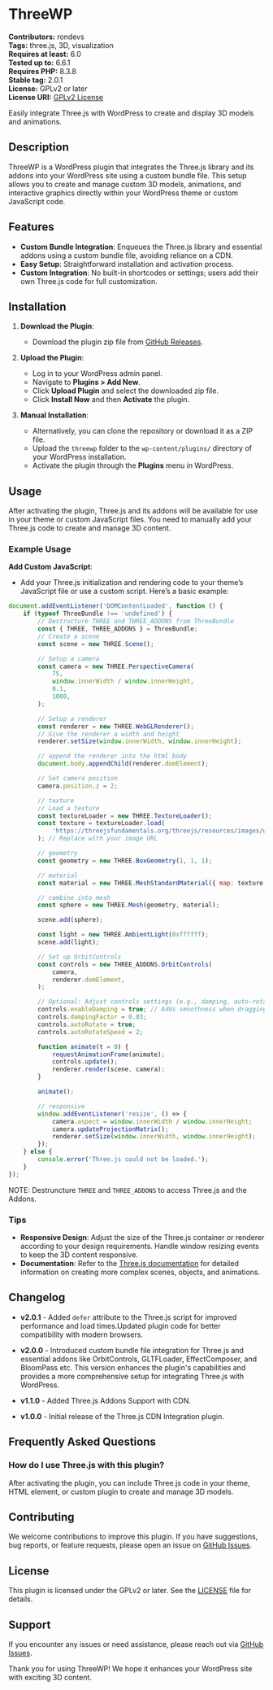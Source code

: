 # ThreeWP

**Contributors:** rondevs  
**Tags:** three.js, 3D, visualization  
**Requires at least:** 6.0  
**Tested up to:** 6.6.1  
**Requires PHP:** 8.3.8  
**Stable tag:** 2.0.1  
**License:** GPLv2 or later  
**License URI:** [GPLv2 License](http://www.gnu.org/licenses/gpl-2.0.html)

Easily integrate Three.js with WordPress to create and display 3D models and animations.

## Description

ThreeWP is a WordPress plugin that integrates the Three.js library and its addons into your WordPress site using a custom bundle file. This setup allows you to create and manage custom 3D models, animations, and interactive graphics directly within your WordPress theme or custom JavaScript code.

## Features

-   **Custom Bundle Integration**: Enqueues the Three.js library and essential addons using a custom bundle file, avoiding reliance on a CDN.
-   **Easy Setup**: Straightforward installation and activation process.
-   **Custom Integration**: No built-in shortcodes or settings; users add their own Three.js code for full customization.

## Installation

1. **Download the Plugin**:

    - Download the plugin zip file from [GitHub Releases](https://github.com/rondevs/threewp/releases).

2. **Upload the Plugin**:

    - Log in to your WordPress admin panel.
    - Navigate to **Plugins > Add New**.
    - Click **Upload Plugin** and select the downloaded zip file.
    - Click **Install Now** and then **Activate** the plugin.

3. **Manual Installation**:
    - Alternatively, you can clone the repository or download it as a ZIP file.
    - Upload the `threewp` folder to the `wp-content/plugins/` directory of your WordPress installation.
    - Activate the plugin through the **Plugins** menu in WordPress.

## Usage

After activating the plugin, Three.js and its addons will be available for use in your theme or custom JavaScript files. You need to manually add your Three.js code to create and manage 3D content.

### Example Usage

**Add Custom JavaScript**:

-   Add your Three.js initialization and rendering code to your theme’s JavaScript file or use a custom script. Here’s a basic example:

```javascript
document.addEventListener('DOMContentLoaded', function () {
	if (typeof ThreeBundle !== 'undefined') {
		// Destructure THREE and THREE_ADDONS from ThreeBundle
		const { THREE, THREE_ADDONS } = ThreeBundle;
		// Create a scene
		const scene = new THREE.Scene();

		// Setup a camera
		const camera = new THREE.PerspectiveCamera(
			75,
			window.innerWidth / window.innerHeight,
			0.1,
			1000,
		);

		// Setup a renderer
		const renderer = new THREE.WebGLRenderer();
		// Give the renderer a width and height
		renderer.setSize(window.innerWidth, window.innerHeight);

		// append the renderer into the html body
		document.body.appendChild(renderer.domElement);

		// Set camera position
		camera.position.z = 2;

		// texture
		// Load a texture
		const textureLoader = new THREE.TextureLoader();
		const texture = textureLoader.load(
			'https://threejsfundamentals.org/threejs/resources/images/wall.jpg',
		); // Replace with your image URL

		// geometry
		const geometry = new THREE.BoxGeometry(1, 1, 1);

		// material
		const material = new THREE.MeshStandardMaterial({ map: texture });

		// combine into mesh
		const sphere = new THREE.Mesh(geometry, material);

		scene.add(sphere);

		const light = new THREE.AmbientLight(0xffffff);
		scene.add(light);

		// Set up OrbitControls
		const controls = new THREE_ADDONS.OrbitControls(
			camera,
			renderer.domElement,
		);

		// Optional: Adjust controls settings (e.g., damping, auto-rotation)
		controls.enableDamping = true; // Adds smoothness when dragging
		controls.dampingFactor = 0.03;
		controls.autoRotate = true;
		controls.autoRotateSpeed = 2;

		function animate(t = 0) {
			requestAnimationFrame(animate);
			controls.update();
			renderer.render(scene, camera);
		}

		animate();

		// responsive
		window.addEventListener('resize', () => {
			camera.aspect = window.innerWidth / window.innerHeight;
			camera.updateProjectionMatrix();
			renderer.setSize(window.innerWidth, window.innerHeight);
		});
	} else {
		console.error('Three.js could not be loaded.');
	}
});
```

NOTE: Destruncture `THREE` and `THREE_ADDONS` to access Three.js and the Addons.

### Tips

-   **Responsive Design**: Adjust the size of the Three.js container or renderer according to your design requirements. Handle window resizing events to keep the 3D content responsive.
-   **Documentation**: Refer to the [Three.js documentation](https://threejs.org/docs/) for detailed information on creating more complex scenes, objects, and animations.

## Changelog

-   **v2.0.1** - Added `defer` attribute to the Three.js script for improved performance and load times.Updated plugin code for better compatibility with modern browsers.

-   **v2.0.0** - Introduced custom bundle file integration for Three.js and essential addons like OrbitControls, GLTFLoader, EffectComposer, and BloomPass etc. This version enhances the plugin's capabilities and provides a more comprehensive setup for integrating Three.js with WordPress.

-   **v1.1.0** - Added Three.js Addons Support with CDN.

-   **v1.0.0** - Initial release of the Three.js CDN Integration plugin.

## Frequently Asked Questions

### How do I use Three.js with this plugin?

After activating the plugin, you can include Three.js code in your theme, HTML element, or custom plugin to create and manage 3D models.

## Contributing

We welcome contributions to improve this plugin. If you have suggestions, bug reports, or feature requests, please open an issue on [GitHub Issues](https://github.com/rondevs/threewp/issues).

## License

This plugin is licensed under the GPLv2 or later. See the [LICENSE](LICENSE) file for details.

## Support

If you encounter any issues or need assistance, please reach out via [GitHub Issues](https://github.com/rondevs/threewp/issues).

Thank you for using ThreeWP! We hope it enhances your WordPress site with exciting 3D content.
